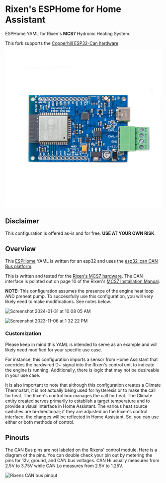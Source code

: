 # Rixen's ESPHome for Home Assistant
ESPHome YAML for Rixen's **MCS7** Hydronic Heating System.

This fork supports the [Copperhill ESP32-Can hardware](https://copperhilltech.com/esp32-wifi-bluetooth-classic-ble-can-bus-module/)

![Copperhill CAN-Bus](./docs/assets/ESP32_CAN-Bus_board_1__70903.jpg)

## Disclaimer

This configuration is offered as-is and for free. **USE AT YOUR OWN RISK**.

## Overview

This [ESPHome](https://esphome.io) YAML is written for an esp32 and uses the [esp32_can CAN Bus platform](https://esphome.io/components/canbus.html#esp32-can-component).

This is written and tested for the [Rixen's MCS7 hardware](https://rixens.com/collections/mcs-7-hydronic-system-documents). The CAN interface is pointed out on page 10 of the Rixen's [MCS7 Installation Manual](https://rixens.com/collections/mcs-7-hydronic-system-documents).

**NOTE:** This configuration assumes the presence of the engine heat loop AND preheat pump. To successfully use this configuration, you will very likely need to make modifications. See notes below.

![Screenshot 2024-01-31 at 10 08 05 AM](https://github.com/mikegoubeaux/rixens-esphome/assets/9661510/394ea22f-41c4-4714-8a11-c7cb545bdce4)

![Screenshot 2023-11-06 at 1 32 22 PM](https://github.com/mikegoubeaux/rixens-esphome/assets/9661510/dfb0d1ca-18c2-4d9b-b036-19ced3874270)

### Customization

Please keep in mind this YAML is intended to serve as an example and will likely need modified for your specific use case.

For instance, this configuration imports a sensor from Home Assistant that overrides the hardwired D+ signal into the Rixen's control unit to indicate the engine is running. Additionally, there is logic that may not be desireable in your use case.

It is also important to note that although this configuration creates a Climate Thermostat, it is not actually being used for hysteresis or to make the call for heat. The Rixen's control box manages the call for heat. The Climate entity created serves primarily to establish a target temperature and to provide a visual interface in Home Assistant. The various heat source switches are bi-directional; if they are adjusted on the Rixen's control interface, the changes will be reflected in Home Assistant. So, you can use either or both methods of control.

## Pinouts

The CAN Bus pins are not labeled on the Rixens' control module. Here is a diagram of the pins. You can double check your pin out by metering the pins for 12v, ground, and CAN bus voltages. CAN Hi usually measures from 2.5V to 3.75V while CAN Lo measures from 2.5V to 1.25V.

<img width="562" alt="Rixens CAN bus pinout" src="https://github.com/mikegoubeaux/rixens-esphome/assets/9661510/9141288c-cbe0-469c-b7b9-9b02a6126366">

